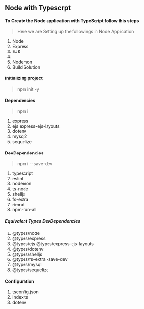 ## Node with Typescrpt
#### To Create the Node application with TypeScript follow this steps
> Here we are Setting up the followings in Node Application
1. Node
2. Express
3. EJS
4. 
2. Nodemon
4. Build Solution

#### Initializing project
> npm init -y
#### Dependencies
> npm i <package>
1. express
2. ejs express-ejs-layouts
4. dotenv
5. mysql2
6. sequelize

#### DevDependencies
> npm i <package> --save-dev
1. typescript
2. eslint
3. nodemon
4. ts-node 
5. shelljs 
6. fs-extra 
7. rimraf
8. npm-run-all
##### Equivalent Types DevDependencies
1. @types/node 
2. @types/express
3. @types/ejs @types/express-ejs-layouts
4. @types/dotenv
5. @types/shelljs 
6. @types/fs-extra -save-dev
7. @types/mysql
8. @types/sequelize


#### Configuration
1. tsconfig.json
2. index.ts
3. dotenv

